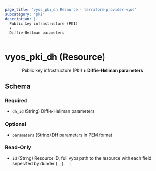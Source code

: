 ```yaml
---
page_title: "vyos_pki_dh Resource - terraform-provider-vyos"
subcategory: "pki"
description: |-
  Public key infrastructure (PKI)
  ⯯
  Diffie-Hellman parameters
---
```


# vyos_pki_dh (Resource)
<center>

Public key infrastructure (PKI)
⯯
**Diffie-Hellman parameters**


</center>

## Schema

### Required

- `dh_id` (String) Diffie-Hellman parameters

### Optional

- `parameters` (String) DH parameters in PEM format

### Read-Only

- `id` (String) Resource ID, full vyos path to the resource with each field seperated by dunder (`__`).  &emsp;|
